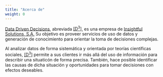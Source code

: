 ```yaml
---
title: "Acerca de"
weight: 0
---
```


[Data Driven Decisions](/), abreviada [[D<sup>3</sup>]](/), es una empresa de [Insightful Solutions, S.A.](https://www.insightful-s.com/) Su objetivo es proveer servicios de uso de datos y generación de conocimiento para orientar la toma de decisiones complejas. 

Al analizar datos de forma sistemática y orientada por teorías científicas sociales, [[D<sup>3</sup>]](/) permite a sus clientes ir más allá del uso de información para describir una situaticón de forma precisa. También, hace posible identificar las causas de dicha situación y oportunidades para tomar decisiones con efectos deseables. 
